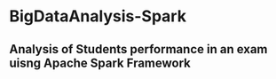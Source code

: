 # BigDataAnalysis-Spark
## Analysis of Students performance in an exam uisng Apache Spark Framework
